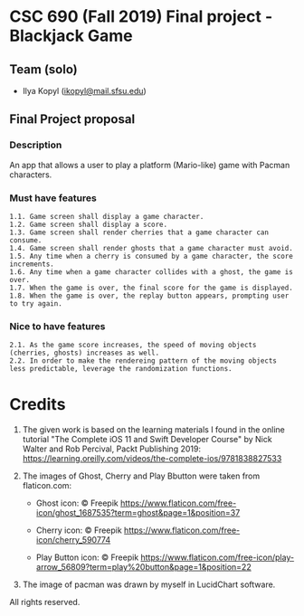 # CSC 690 (Fall 2019) Final project - Blackjack Game

## Team (solo)
- Ilya Kopyl (ikopyl@mail.sfsu.edu)


## Final Project proposal
### Description
An app that allows a user to play a platform (Mario-like) game with Pacman characters.

### Must have features
    1.1. Game screen shall display a game character.
    1.2. Game screen shall display a score.
    1.3. Game screen shall render cherries that a game character can consume.
    1.4. Game screen shall render ghosts that a game character must avoid.
    1.5. Any time when a cherry is consumed by a game character, the score increments.
    1.6. Any time when a game character collides with a ghost, the game is over.
    1.7. When the game is over, the final score for the game is displayed.
    1.8. When the game is over, the replay button appears, prompting user to try again.


### Nice to have features
    2.1. As the game score increases, the speed of moving objects (cherries, ghosts) increases as well.
    2.2. In order to make the rendereing pattern of the moving objects less predictable, leverage the randomization functions.


# Credits

1. The given work is based on the learning materials I found in the online tutorial "The Complete iOS 11 and Swift Developer Course" by Nick Walter and Rob Percival, Packt Publishing 2019:
    https://learning.oreilly.com/videos/the-complete-ios/9781838827533

2. The images of Ghost, Cherry and Play Bbutton were taken from flaticon.com:
    - Ghost icon: © Freepik
    https://www.flaticon.com/free-icon/ghost_1687535?term=ghost&page=1&position=37    

    - Cherry icon: © Freepik
    https://www.flaticon.com/free-icon/cherry_590774     

    - Play Button icon: © Freepik
    https://www.flaticon.com/free-icon/play-arrow_56809?term=play%20button&page=1&position=22    

3. The image of pacman was drawn by myself in LucidChart software.

All rights reserved.
